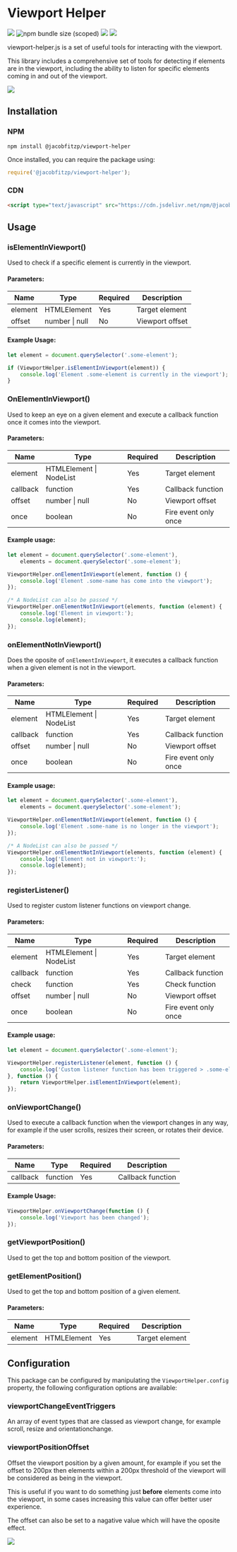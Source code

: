 <h1>Viewport Helper</h1>

<img src=https://img.shields.io/npm/v/@jacobfitzp/viewport-helper> <img alt="npm bundle size (scoped)" src="https://img.shields.io/bundlephobia/min/@jacobfitzp/viewport-helper"> <img src=https://img.shields.io/badge/dependancies-0-green> <img src="https://img.shields.io/npm/dw/@jacobfitzp/viewport-helper">

viewport-helper.js is a set of useful tools for interacting with the viewport.

This library includes a comprehensive set of tools for detecting if elements are in the viewport, including the ability to listen for specific elements coming in and out of the viewport. 

<img src="https://i.ibb.co/S58rsmw/Group-1.png">

## Installation

### NPM

```
npm install @jacobfitzp/viewport-helper
```

Once installed, you can require the package using:

```javascript
require('@jacobfitzp/viewport-helper');
```

### CDN

```html
<script type="text/javascript" src="https://cdn.jsdelivr.net/npm/@jacobfitzp/viewport-helper@v1.2.1/dist/viewport-helper.min.js"></script>
```

## Usage

### isElementInViewport()

Used to check if a specific element is currently in the viewport.

#### Parameters:

<table>
    <thead>
        <tr>
            <th>Name</th>
            <th>Type</th>
            <th>Required</th>
            <th>Description</th>
        </tr>
    </thead>
    <tbody>
        <tr>
            <td>element</td>
            <td>HTMLElement</td>
            <td>Yes</td>
            <td>Target element</td>
        </tr>
        <tr>
            <td>offset</td>
            <td>number | null</td>
            <td>No</td>
            <td>Viewport offset</td>
        </tr>
    </tbody>
</table>

#### Example Usage:

```javascript
let element = document.querySelector('.some-element');

if (ViewportHelper.isElementInViewport(element)) {
    console.log('Element .some-element is currently in the viewport');
}
```

### OnElementInViewport()

Used to keep an eye on a given element and execute a callback function once it comes into the viewport.

#### Parameters:

<table>
    <thead>
        <tr>
            <th>Name</th>
            <th>Type</th>
            <th>Required</th>
            <th>Description</th>
        </tr>
    </thead>
    <tbody>
        <tr>
            <td>element</td>
            <td>HTMLElement | NodeList</td>
            <td>Yes</td>
            <td>Target element</td>
        </tr>
        <tr>
            <td>callback</td>
            <td>function</td>
            <td>Yes</td>
            <td>Callback function</td>
        </tr>
        <tr>
            <td>offset</td>
            <td>number | null</td>
            <td>No</td>
            <td>Viewport offset</td>
        </tr>
        <tr>
            <td>once</td>
            <td>boolean</td>
            <td>No</td>
            <td>Fire event only once</td>
        </tr>
    </tbody>
</table>

#### Example usage:
```javascript
let element = document.querySelector('.some-element'),
    elements = document.querySelector('.some-element');

ViewportHelper.onElementInViewport(element, function () {
    console.log('Element .some-name has come into the viewport');
});

/* A NodeList can also be passed */
ViewportHelper.onElementNotInViewport(elements, function (element) {
    console.log('Element in viewport:');
    console.log(element);
});
```

### onElementNotInViewport()

Does the oposite of `onElementInViewport`, it executes a callback function when a given element is not in the viewport.

#### Parameters:

<table>
    <thead>
        <tr>
            <th>Name</th>
            <th>Type</th>
            <th>Required</th>
            <th>Description</th>
        </tr>
    </thead>
    <tbody>
        <tr>
            <td>element</td>
            <td>HTMLElement | NodeList</td>
            <td>Yes</td>
            <td>Target element</td>
        </tr>
        <tr>
            <td>callback</td>
            <td>function</td>
            <td>Yes</td>
            <td>Callback function</td>
        </tr>
        <tr>
            <td>offset</td>
            <td>number | null</td>
            <td>No</td>
            <td>Viewport offset</td>
        </tr>
        <tr>
            <td>once</td>
            <td>boolean</td>
            <td>No</td>
            <td>Fire event only once</td>
        </tr>
    </tbody>
</table>

#### Example usage:
```javascript
let element = document.querySelector('.some-element'),
    elements = document.querySelector('.some-element');

ViewportHelper.onElementNotInViewport(element, function () {
    console.log('Element .some-name is no longer in the viewport');
});

/* A NodeList can also be passed */
ViewportHelper.onElementNotInViewport(elements, function (element) {
    console.log('Element not in viewport:');
    console.log(element);
});
```

### registerListener()

Used to register custom listener functions on viewport change.

#### Parameters:

<table>
    <thead>
        <tr>
            <th>Name</th>
            <th>Type</th>
            <th>Required</th>
            <th>Description</th>
        </tr>
    </thead>
    <tbody>
        <tr>
            <td>element</td>
            <td>HTMLElement | NodeList</td>
            <td>Yes</td>
            <td>Target element</td>
        </tr>
        <tr>
            <td>callback</td>
            <td>function</td>
            <td>Yes</td>
            <td>Callback function</td>
        </tr>
        <tr>
            <td>check</td>
            <td>function</td>
            <td>Yes</td>
            <td>Check function</td>
        </tr>
        <tr>
            <td>offset</td>
            <td>number | null</td>
            <td>No</td>
            <td>Viewport offset</td>
        </tr>
        <tr>
            <td>once</td>
            <td>boolean</td>
            <td>No</td>
            <td>Fire event only once</td>
        </tr>
    </tbody>
</table>

#### Example usage:
```javascript
let element = document.querySelector('.some-element');

ViewportHelper.registerListener(element, function () {
    console.log('Custom listener function has been triggered > .some-element has come into the viewport');
}, function () {
    return ViewportHelper.isElementInViewport(element);
});
```

### onViewportChange()

Used to execute a callback function when the viewport changes in any way, for example if the user scrolls, resizes their screen, or rotates their device.

#### Parameters:

<table>
    <thead>
        <tr>
            <th>Name</th>
            <th>Type</th>
            <th>Required</th>
            <th>Description</th>
        </tr>
    </thead>
    <tbody>
        <tr>
            <td>callback</td>
            <td>function</td>
            <td>Yes</td>
            <td>Callback function</td>
        </tr>
    </tbody>
</table>

#### Example Usage:

```javascript
ViewportHelper.onViewportChange(function () {
    console.log('Viewport has been changed');
});
```

### getViewportPosition()

Used to get the top and bottom position of the viewport.

### getElementPosition()

Used to get the top and bottom position of a given element.

#### Parameters:

<table>
    <thead>
        <tr>
            <th>Name</th>
            <th>Type</th>
            <th>Required</th>
            <th>Description</th>
        </tr>
    </thead>
    <tbody>
        <tr>
            <td>element</td>
            <td>HTMLElement</td>
            <td>Yes</td>
            <td>Target element</td>
        </tr>
    </tbody>
</table>

## Configuration

This package can be configured by manipulating the `ViewportHelper.config` property, the following configuration options are available:

### viewportChangeEventTriggers

An array of event types that are classed as viewport change, for example scroll, resize and orientationchange.

### viewportPositionOffset

Offset the viewport position by a given amount, for example if you set the offset to 200px then elements within a 200px threshold of the viewport will be considered as being in the viewport.

This is useful if you want to do something just **before** elements come into the viewport, in some cases increasing this value can offer better user experience.

The offset can also be set to a nagative value which will have the oposite effect.

<img src="https://i.ibb.co/BPPf02f/Group-1.png">